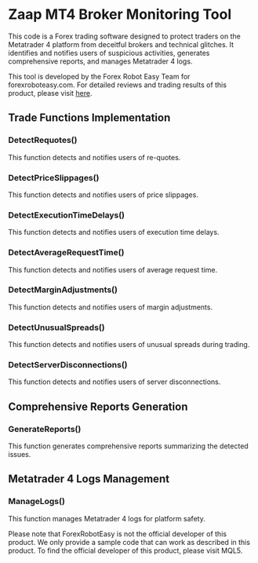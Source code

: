# Zaap MT4 Broker Monitoring Tool

This code is a Forex trading software designed to protect traders on the Metatrader 4 platform from deceitful brokers and technical glitches. It identifies and notifies users of suspicious activities, generates comprehensive reports, and manages Metatrader 4 logs.

This tool is developed by the Forex Robot Easy Team for forexroboteasy.com. For detailed reviews and trading results of this product, please visit [here](https://forexroboteasy.com/forex-robot-review/zaap-mt4-tool-review-secure-your-forex-trades/).

## Trade Functions Implementation

### DetectRequotes()
This function detects and notifies users of re-quotes.

### DetectPriceSlippages()
This function detects and notifies users of price slippages.

### DetectExecutionTimeDelays()
This function detects and notifies users of execution time delays.

### DetectAverageRequestTime()
This function detects and notifies users of average request time.

### DetectMarginAdjustments()
This function detects and notifies users of margin adjustments.

### DetectUnusualSpreads()
This function detects and notifies users of unusual spreads during trading.

### DetectServerDisconnections()
This function detects and notifies users of server disconnections.

## Comprehensive Reports Generation

### GenerateReports()
This function generates comprehensive reports summarizing the detected issues.

## Metatrader 4 Logs Management

### ManageLogs()
This function manages Metatrader 4 logs for platform safety.

Please note that ForexRobotEasy is not the official developer of this product. We only provide a sample code that can work as described in this product. To find the official developer of this product, please visit MQL5.

